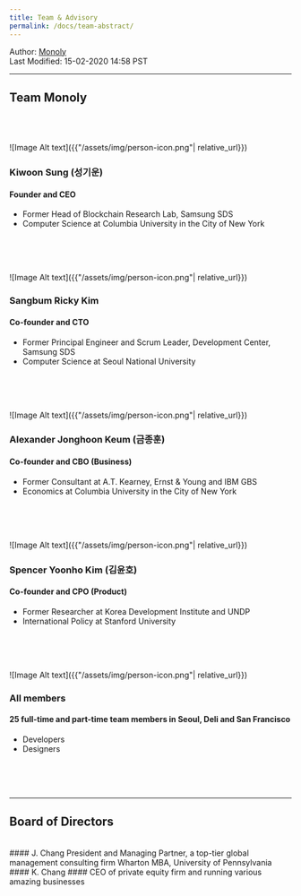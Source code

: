 ```yaml
---
title: Team & Advisory
permalink: /docs/team-abstract/
---
```

Author: <a href="mailto:contact@monoly.com">Monoly</a>
<br>
Last Modified: 15-02-2020 14:58 PST
<br>

----

## Team Monoly
<br>
<br>
<br>
![Image Alt text]({{"/assets/img/person-icon.png"| relative_url}})

### Kiwoon Sung (성기운)
#### Founder and CEO
- Former Head of Blockchain Research Lab, Samsung SDS
- Computer Science at Columbia University in the City of New York
<br>
<br>
<br>


![Image Alt text]({{"/assets/img/person-icon.png"| relative_url}})

### Sangbum Ricky Kim
#### Co-founder and CTO
- Former Principal Engineer and Scrum Leader, Development Center, Samsung SDS
- Computer Science at Seoul National University
<br>
<br>
<br>


![Image Alt text]({{"/assets/img/person-icon.png"| relative_url}})
### Alexander Jonghoon Keum (금종훈)
#### Co-founder and CBO (Business)
- Former Consultant at A.T. Kearney, Ernst & Young and IBM GBS
- Economics at Columbia University in the City of New York
<br>
<br>
<br>


![Image Alt text]({{"/assets/img/person-icon.png"| relative_url}})
### Spencer Yoonho Kim (김윤호)
#### Co-founder and CPO (Product)
- Former Researcher at Korea Development Institute and UNDP
- International Policy at Stanford University
<br>
<br>
<br>


![Image Alt text]({{"/assets/img/person-icon.png"| relative_url}})
### All members
#### 25 full-time and part-time team members in Seoul, Deli and San Francisco
- Developers
- Designers
<br>
<br>
<br>

____

## Board of Directors
<br>
#### J. Chang
 President and Managing Partner, a top-tier global management consulting firm
 Wharton MBA, University of Pennsylvania

<br>
#### K. Chang
#### CEO of private equity firm and running various amazing businesses

